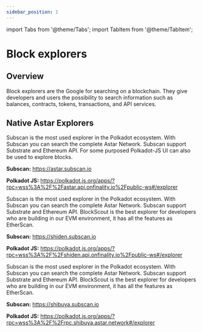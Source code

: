 ```yaml
---
sidebar_position: 1
---
```

import Tabs from '@theme/Tabs';
import TabItem from '@theme/TabItem';

# Block explorers
## Overview

Block explorers are the Google for searching on a blockchain. They give developers and users the possibility to search information such as balances, contracts, tokens, transactions, and API services.

## Native Astar Explorers

<Tabs>
<TabItem value="astar" label="Astar Network" default>
<p>Subscan is the most used explorer in the Polkadot ecosystem. With Subscan you can search the complete Astar Network. Subscan support Substrate and Ethereum API. For some purposed Polkadot-JS UI can also be used to explore blocks.</p>
<p><b>Subscan:</b> <a href="https://astar.subscan.io">https://astar.subscan.io</a></p>
<p><b>Polkadot JS:</b> <a href="https://polkadot.js.org/apps/?rpc=wss%3A%2F%2Fastar.api.onfinality.io%2Fpublic-ws#/explorer">https://polkadot.js.org/apps/?rpc=wss%3A%2F%2Fastar.api.onfinality.io%2Fpublic-ws#/explorer</a></p>

</TabItem>
<TabItem value="shiden" label="Shiden Network">
<p>Subscan is the most used explorer in the Polkadot ecosystem. With Subscan you can search the complete Astar Network. Subscan support Substrate and Ethereum API. BlockScout is the best explorer for developers who are building in our EVM environment, it has all the features as EtherScan.</p>
<p><b>Subscan:</b> <a href="https://shiden.subscan.io">https://shiden.subscan.io</a></p>
<p><b>Polkadot JS:</b> <a href="https://polkadot.js.org/apps/?rpc=wss%3A%2F%2Fshiden.api.onfinality.io%2Fpublic-ws#/explorer">https://polkadot.js.org/apps/?rpc=wss%3A%2F%2Fshiden.api.onfinality.io%2Fpublic-ws#/explorer</a></p>

</TabItem>
<TabItem value="shibuya" label="Shibuya Network">
<p>Subscan is the most used explorer in the Polkadot ecosystem. With Subscan you can search the complete Astar Network. Subscan support Substrate and Ethereum API. BlockScout is the best explorer for developers who are building in our EVM environment, it has all the features as EtherScan.</p>
<p><b>Subscan:</b> <a href="https://shibuya.subscan.io">https://shibuya.subscan.io</a></p>
<p><b>Polkadot JS:</b> <a href="https://polkadot.js.org/apps/?rpc=wss%3A%2F%2Frpc.shibuya.astar.network#/explorer">https://polkadot.js.org/apps/?rpc=wss%3A%2F%2Frpc.shibuya.astar.network#/explorer</a></p>

</TabItem>
</Tabs>

